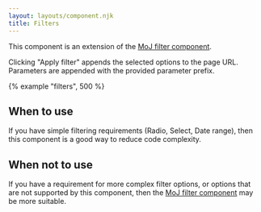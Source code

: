 ```yaml
---
layout: layouts/component.njk
title: Filters
---
```


This component is an extension of the [MoJ filter component](https://design-patterns.service.justice.gov.uk/components/filter/).

Clicking "Apply filter" appends the selected options to the page URL. Parameters are appended with the provided parameter prefix. 

{% example "filters", 500 %}

## When to use

If you have simple filtering requirements (Radio, Select, Date range), then this component is a good way to reduce code complexity.

## When not to use

If you have a requirement for more complex filter options, or options that are not supported by this component, then the [MoJ filter component](https://design-patterns.service.justice.gov.uk/components/filter/) may be more suitable.
